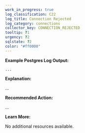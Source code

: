 ```yaml
---
work_in_progress: true
log_classification: C22
log_title: Connection Rejected
log_category: connections
collector_key: CONNECTION_REJECTED
tooltip: ?1
urgency: ?2
sqlstate: ?2
color: "#ff0000"
---
```


**Example Postgres Log Output:**

```
...
```

**Explanation:**

...

**Recommended Action:**

...

**Learn More:**

No additional resources available.
